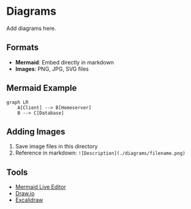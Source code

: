 # Diagrams

Add diagrams here.

## Formats

- **Mermaid**: Embed directly in markdown
- **Images**: PNG, JPG, SVG files

## Mermaid Example

```mermaid
graph LR
    A[Client] --> B[Homeserver]
    B --> C[Database]
```

## Adding Images

1. Save image files in this directory
2. Reference in markdown: `![Description](./diagrams/filename.png)`

## Tools

- [Mermaid Live Editor](https://mermaid.live/)
- [Draw.io](https://draw.io/)
- [Excalidraw](https://excalidraw.com/)
